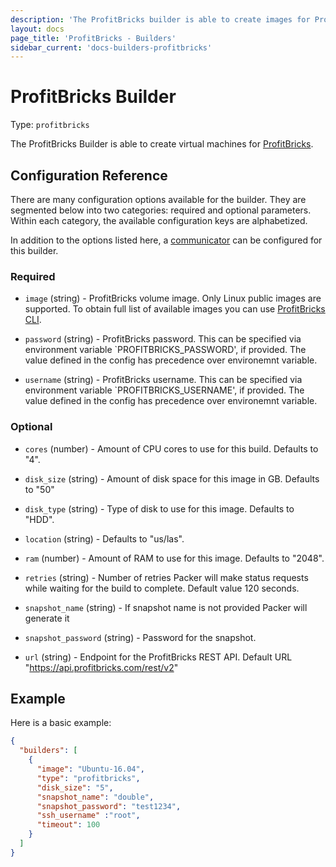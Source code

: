 ```yaml
---
description: 'The ProfitBricks builder is able to create images for ProfitBricks cloud.'
layout: docs
page_title: 'ProfitBricks - Builders'
sidebar_current: 'docs-builders-profitbricks'
---
```


# ProfitBricks Builder

Type: `profitbricks`

The ProfitBricks Builder is able to create virtual machines for
[ProfitBricks](https://www.profitbricks.com).

## Configuration Reference

There are many configuration options available for the builder. They are
segmented below into two categories: required and optional parameters. Within
each category, the available configuration keys are alphabetized.

In addition to the options listed here, a
[communicator](/docs/templates/communicator.html) can be configured for this
builder.

### Required

-   `image` (string) - ProfitBricks volume image. Only Linux public images are
    supported. To obtain full list of available images you can use
    [ProfitBricks CLI](https://github.com/profitbricks/profitbricks-cli#image).

-   `password` (string) - ProfitBricks password. This can be specified via
    environment variable \`PROFITBRICKS\_PASSWORD', if provided. The value
    defined in the config has precedence over environemnt variable.

-   `username` (string) - ProfitBricks username. This can be specified via
    environment variable \`PROFITBRICKS\_USERNAME', if provided. The value
    defined in the config has precedence over environemnt variable.

### Optional

-   `cores` (number) - Amount of CPU cores to use for this build. Defaults to
    "4".

-   `disk_size` (string) - Amount of disk space for this image in GB. Defaults
    to "50"

-   `disk_type` (string) - Type of disk to use for this image. Defaults to
    "HDD".

-   `location` (string) - Defaults to "us/las".

-   `ram` (number) - Amount of RAM to use for this image. Defaults to "2048".

-   `retries` (string) - Number of retries Packer will make status requests
    while waiting for the build to complete. Default value 120 seconds.

-   `snapshot_name` (string) - If snapshot name is not provided Packer will
    generate it

-   `snapshot_password` (string) - Password for the snapshot.

-   `url` (string) - Endpoint for the ProfitBricks REST API. Default URL
    "<a href="https://api.profitbricks.com/rest/v2" class="uri">https://api.profitbricks.com/rest/v2</a>"

## Example

Here is a basic example:

``` json
{
  "builders": [
    {
      "image": "Ubuntu-16.04",
      "type": "profitbricks",
      "disk_size": "5",
      "snapshot_name": "double",
      "snapshot_password": "test1234",
      "ssh_username" :"root",
      "timeout": 100
    }
  ]
}
```
